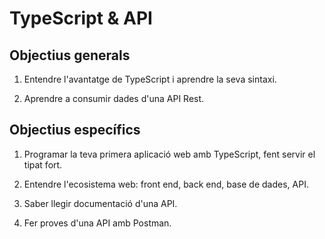 # TypeScript & API

## Objectius generals

1. Entendre l'avantatge de TypeScript i aprendre la seva sintaxi.

2. Aprendre a consumir dades d'una API Rest.


## Objectius específics

1. Programar la teva primera aplicació web amb TypeScript, fent servir el tipat fort.

2. Entendre l'ecosistema web: front end, back end, base de dades, API.

3. Saber llegir documentació d'una API.

4. Fer proves d'una API amb Postman.
